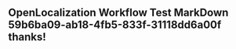 <properties
ms.topic="hero-topic"
ms.test1="hero-topic"
ms.test2="test"/>


## OpenLocalization Workflow Test MarkDown 59b6ba09-ab18-4fb5-833f-31118dd6a00f thanks!



<!--HONumber=Jul16_HO2-->


